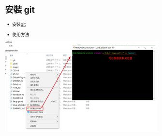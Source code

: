 # 安裝 git
* 安裝[git](https://git-scm.com/)<br>

* 使用方法<br>
<img src="./images/Setup git_001.jpg" alt="" height="300"  >